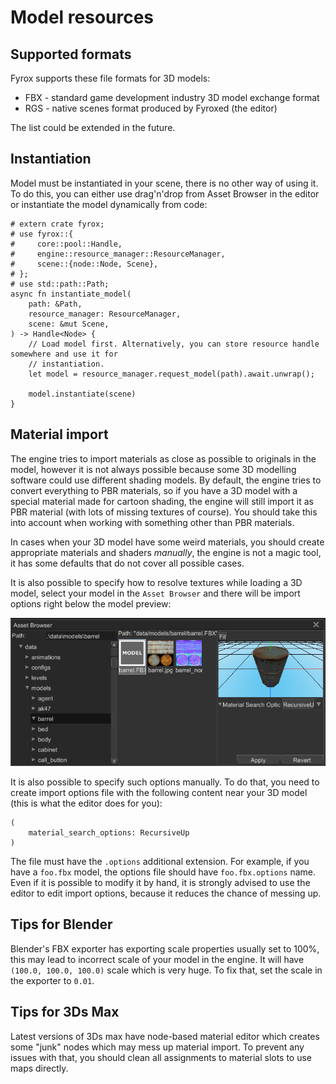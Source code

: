 # Model resources

## Supported formats

Fyrox supports these file formats for 3D models:

- FBX - standard game development industry 3D model exchange format
- RGS - native scenes format produced by Fyroxed (the editor)

The list could be extended in the future.

## Instantiation

Model must be instantiated in your scene, there is no other way of using it. To do this, you can either use drag'n'drop
from Asset Browser in the editor or instantiate the model dynamically from code:

```rust,no_run,edition2018
# extern crate fyrox;
# use fyrox::{
#     core::pool::Handle,
#     engine::resource_manager::ResourceManager,
#     scene::{node::Node, Scene},
# };
# use std::path::Path;
async fn instantiate_model(
    path: &Path,
    resource_manager: ResourceManager,
    scene: &mut Scene,
) -> Handle<Node> {
    // Load model first. Alternatively, you can store resource handle somewhere and use it for
    // instantiation.
    let model = resource_manager.request_model(path).await.unwrap();

    model.instantiate(scene)
}
```

## Material import

The engine tries to import materials as close as possible to originals in the model, however it is not always possible
because some 3D modelling software could use different shading models. By default, the engine tries to convert
everything to PBR materials, so if you have a 3D model with a special material made for cartoon shading, the
engine will still import it as PBR material (with lots of missing textures of course). You should take this into
account when working with something other than PBR materials. 

In cases when your 3D model have some weird materials, you should create appropriate materials and shaders _manually_,
the engine is not a magic tool, it has some defaults that do not cover all possible cases.

It is also possible to specify how to resolve textures while loading a 3D model, select your model in the `Asset Browser`
and there will be import options right below the model preview:

![model import](model_import.png)

It is also possible to specify such options manually. To do that, you need to create import options file with the 
following content near your 3D model (this is what the editor does for you):

```text
(
    material_search_options: RecursiveUp
)
```

The file must have the `.options` additional extension. For example, if you have a `foo.fbx` model, the options
file should have `foo.fbx.options` name. Even if it is possible to modify it by hand, it is strongly advised to use
the editor to edit import options, because it reduces the chance of messing up.

## Tips for Blender

Blender's FBX exporter has exporting scale properties usually set to 100%, this may lead to incorrect scale
of your model in the engine. It will have `(100.0, 100.0, 100.0)` scale which is very huge. To fix that, set
the scale in the exporter to `0.01`.

## Tips for 3Ds Max

Latest versions of 3Ds max have node-based material editor which creates some "junk" nodes which may mess up
material import. To prevent any issues with that, you should clean all assignments to material slots to use
maps directly.